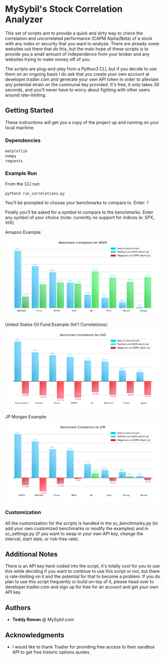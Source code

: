 # MySybil's Stock Correlation Analyzer

This set of scripts aim to provide a quick and dirty way to check the correlation and uncorrelated performance (CAPM Alpha/Beta) of a stock with any index or security that you want to analyze. There are already some websites out there that do this, but the main hope of these scripts is to provide you a small amount of independence from your broker and any websites trying to make money off of you.

The scripts are plug-and-play from a Python3 CLI, but if you decide to use them on an ongoing basis I do ask that you create your own account at developer.tradier.com and generate your own API token in order to alleviate any potential strain on the communal key provided. It's free, it only takes 30 seconds, and you'll never have to worry about fighting with other users around rate-limiting. 

## Getting Started

These instructions will get you a copy of the project up and running on your local machine.

### Dependencies
```
matplotlib
numpy
requests
```

### Example Run

From the CLI run:

```
python3 run_correlations.py
```

You'll be prompted to choose your benchmarks to compare to. Enter: 1

Finally you'll be asked for a symbol to compare to the benchmarks. Enter any symbol of your choice (note: currently no support for indices ie: SPX, VIX).

Amazon Example:

![AMZN Example Result](./screens/amzn_example.png)

United States Oil Fund Example (Int'l Correlations):

![USO Example Result](./screens/energy_global.png)

JP Morgan Example:

![USO Example Result](./screens/jpm_example.png)




### Customization

All the customization for the scripts is handled in the sc_benchmarks.py (to add your own customized benchmarks or modify the examples) and in sc_settings.py (if you want to swap in your own API key, change the interval, start date, or risk-free rate).


## Additional Notes

There is an API key hard-coded into the script, it's totally cool for you to use this while deciding if you want to continue to use this script or not, but there is rate-limiting on it and the potential for that to become a problem. If you do plan to use this script frequently or build on-top of it, please head over to developer.tradier.com and sign up for free for an account and get your own API key.


## Authors

* **Teddy Rowan** @  MySybil.com

## Acknowledgments

* I would like to thank Tradier for providing free access to their sandbox API to get free historic options quotes.
